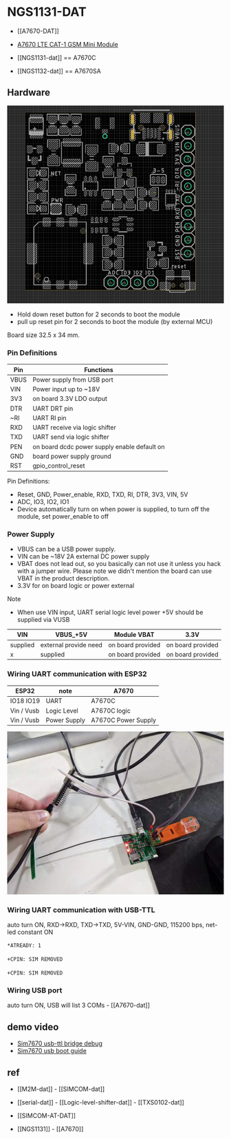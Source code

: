 
# NGS1131-DAT 

- [[A7670-DAT]]

- [A7670 LTE CAT-1 GSM Mini Module](https://www.electrodragon.com/product/a7670-lte-cat-1-gsm-mini-module/?attribute_pa_simcom=a7670c)

- [[NGS1131-dat]] == A7670C
- [[NGS1132-dat]] == A7670SA



## Hardware

![](08-59-16-08-02-2023.png)

- Hold down reset button for 2 seconds to boot the module 
- pull up   reset pin    for 2 seconds to boot the module (by external MCU)

Board size 32.5 x 34 mm.


### Pin Definitions 

| Pin  | Functions                                    |
| ---- | -------------------------------------------- |
| VBUS | Power supply from USB port                   |
| VIN  | Power input up to ~18V                       |
| 3V3  | on board 3.3V LDO output                     |
| DTR  | UART DRT pin                                 |
| ~RI  | UART RI pin                                  |
| RXD  | UART receive via logic shifter                  |
| TXD  | UART send via logic shifter               |
| PEN  | on board dcdc power supply enable default on |
| GND  | board power supply ground                    |
| RST  | gpio_control_reset                           |


Pin Definitions:

- Reset, GND, Power_enable, RXD, TXD, RI, DTR, 3V3, VIN, 5V
- ADC, IO3, IO2, IO1
- Device automatically turn on when power is supplied, to turn off the module, set power_enable to off

### Power Supply 

- VBUS can be a USB power supply. 
- VIN can be ~18V 2A external DC power supply 
- VBAT does not lead out, so you basically can not use it unless you hack with a jumper wire. Please note we didn't mention the board can use VBAT in the product description.
- 3.3V for on board logic or power external

Note 
- When use VIN input, UART serial logic level power +5V should be supplied via VUSB

| VIN      | VBUS_+5V              | Module VBAT       | 3.3V              |
| -------- | --------------------- | ----------------- | ----------------- |
| supplied | external provide need | on board provided | on board provided |
| x        | supplied              | on board provided | on board provided |


### Wiring UART communication with ESP32

| ESP32      | note         | A7670               |
| ---------- | ------------ | ------------------- |
| IO18 IO19  | UART         | A7670C              |
| Vin / Vusb | Logic Level  | A7670C logic        |
| Vin / Vusb | Power Supply | A7670C Power Supply |

![](15-36-16-05-01-2023.png)


### Wiring UART communication with USB-TTL

auto turn ON, RXD->RXD, TXD->TXD, 5V-VIN, GND-GND, 115200 bps, net-led constant ON

    *ATREADY: 1

    +CPIN: SIM REMOVED

    +CPIN: SIM REMOVED

### Wiring USB port 

auto turn ON, USB will list 3 COMs - [[A7670-dat]]

## demo video 

- [Sim7670 usb-ttl bridge debug](https://t.me/electrodragon3/200)
- [Sim7670 usb boot guide](https://t.me/electrodragon3/199)


## ref 

- [[M2M-dat]] - [[SIMCOM-dat]] 

- [[serial-dat]] - [[Logic-level-shifter-dat]] - [[TXS0102-dat]]

- [[SIMCOM-AT-DAT]]

- [[NGS1131]] - [[A7670]]
